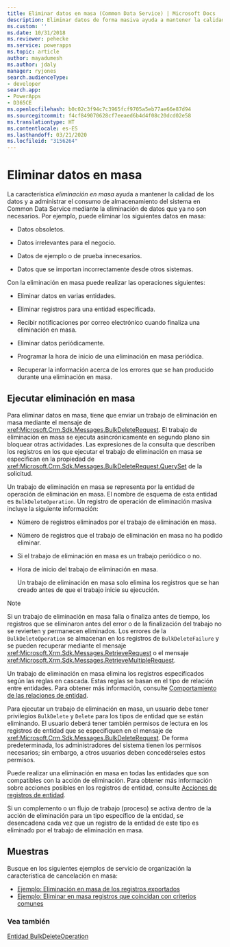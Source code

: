 ```yaml
---
title: Eliminar datos en masa (Common Data Service) | Microsoft Docs
description: Eliminar datos de forma masiva ayuda a mantener la calidad de los datos y a administrar el consumo de almacenamiento del sistema eliminando los datos que ya no son necesarios.
ms.custom: ''
ms.date: 10/31/2018
ms.reviewer: pehecke
ms.service: powerapps
ms.topic: article
author: mayadumesh
ms.author: jdaly
manager: ryjones
search.audienceType:
- developer
search.app:
- PowerApps
- D365CE
ms.openlocfilehash: b0c02c3f94c7c3965fcf9705a5eb77ae66e87d94
ms.sourcegitcommit: f4cf849070628cf7eeaed6b4d4f08c20dcd02e58
ms.translationtype: HT
ms.contentlocale: es-ES
ms.lasthandoff: 03/21/2020
ms.locfileid: "3156264"
---
```

# <a name="delete-data-in-bulk"></a>Eliminar datos en masa

La característica *eliminación en masa* ayuda a mantener la calidad de los datos y a administrar el consumo de almacenamiento del sistema en Common Data Service mediante la eliminación de datos que ya no son necesarios. Por ejemplo, puede eliminar los siguientes datos en masa:  
  
- Datos obsoletos.  
  
- Datos irrelevantes para el negocio.  
  
- Datos de ejemplo o de prueba innecesarios.  
  
- Datos que se importan incorrectamente desde otros sistemas.  
  
Con la eliminación en masa puede realizar las operaciones siguientes:  
  
- Eliminar datos en varias entidades.  
  
- Eliminar registros para una entidad especificada.  
  
- Recibir notificaciones por correo electrónico cuando finaliza una eliminación en masa.  
  
- Eliminar datos periódicamente.  
  
- Programar la hora de inicio de una eliminación en masa periódica.  
  
- Recuperar la información acerca de los errores que se han producido durante una eliminación en masa.  
  
## <a name="run-bulk-delete"></a>Ejecutar eliminación en masa

Para eliminar datos en masa, tiene que enviar un trabajo de eliminación en masa mediante el mensaje de <xref:Microsoft.Crm.Sdk.Messages.BulkDeleteRequest>. El trabajo de eliminación en masa se ejecuta asincrónicamente en segundo plano sin bloquear otras actividades. Las expresiones de la consulta que describen los registros en los que ejecutar el trabajo de eliminación en masa se especifican en la propiedad de <xref:Microsoft.Crm.Sdk.Messages.BulkDeleteRequest.QuerySet> de la solicitud.  
  
 Un trabajo de eliminación en masa se representa por la entidad de operación de eliminación en masa. El nombre de esquema de esta entidad es `BulkDeleteOperation`. Un registro de operación de eliminación masiva incluye la siguiente información:  
  
- Número de registros eliminados por el trabajo de eliminación en masa.  
  
- Número de registros que el trabajo de eliminación en masa no ha podido eliminar.  
  
- Si el trabajo de eliminación en masa es un trabajo periódico o no.  
  
- Hora de inicio del trabajo de eliminación en masa.  
  
  Un trabajo de eliminación en masa solo elimina los registros que se han creado antes de que el trabajo inicie su ejecución.  
  
> [!NOTE]
>  Si un trabajo de eliminación en masa falla o finaliza antes de tiempo, los registros que se eliminaron antes del error o de la finalización del trabajo no se revierten y permanecen eliminados. Los errores de la `BulkDeleteOperation` se almacenan en los registros de `BulkDeleteFailure` y se pueden recuperar mediante el mensaje <xref:Microsoft.Xrm.Sdk.Messages.RetrieveRequest> o el mensaje <xref:Microsoft.Xrm.Sdk.Messages.RetrieveMultipleRequest>.  
  
 Un trabajo de eliminación en masa elimina los registros especificados según las reglas en cascada. Estas reglas se basan en el tipo de relación entre entidades. Para obtener más información, consulte [Comportamiento de las relaciones de entidad](/dynamics365/customer-engagement/developer/entity-relationship-behavior).  
  
 Para ejecutar un trabajo de eliminación en masa, un usuario debe tener privilegios `BulkDelete` y `Delete` para los tipos de entidad que se están eliminando. El usuario deberá tener también permisos de lectura en los registros de entidad que se especifiquen en el mensaje de <xref:Microsoft.Crm.Sdk.Messages.BulkDeleteRequest>. De forma predeterminada, los administradores del sistema tienen los permisos necesarios; sin embargo, a otros usuarios deben concedérseles estos permisos.  
  
 Puede realizar una eliminación en masa en todas las entidades que son compatibles con la acción de eliminación. Para obtener más información sobre acciones posibles en los registros de entidad, consulte [Acciones de registros de entidad](/dynamics365/customer-engagement/developer/introduction-entities#ActionsOnEntityRecords).  
  
 Si un complemento o un flujo de trabajo (proceso) se activa dentro de la acción de eliminación para un tipo específico de la entidad, se desencadena cada vez que un registro de la entidad de este tipo es eliminado por el trabajo de eliminación en masa.  
  
## <a name="samples"></a>Muestras

Busque en los siguientes ejemplos de servicio de organización la característica de cancelación en masa:

- [Ejemplo: Eliminación en masa de los registros exportados](org-service/samples/bulk-delete-exported-records.md)   
- [Ejemplo: Eliminar en masa registros que coincidan con criterios comunes](org-service/samples/bulk-delete-records-match-common-criteria.md)

### <a name="see-also"></a>Vea también

[Entidad BulkDeleteOperation](reference/entities/bulkdeleteoperation.md)
